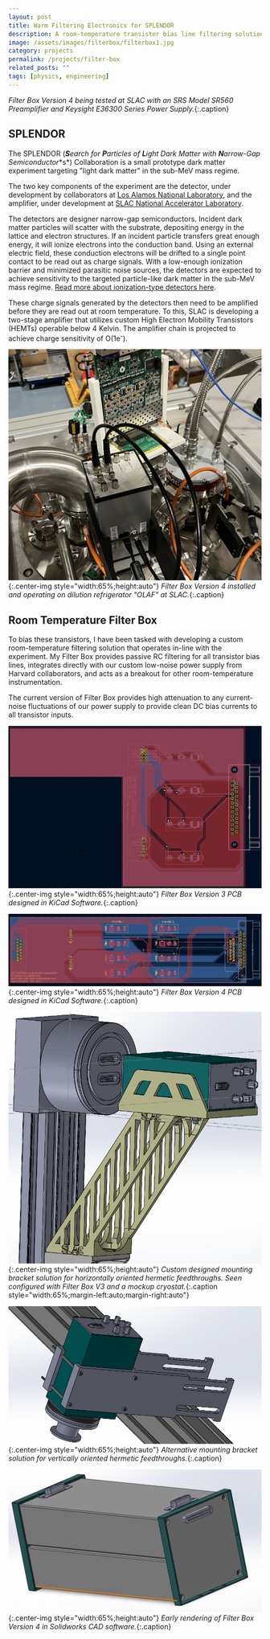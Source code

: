 ```yaml
---
layout: post
title: Warm Filtering Electronics for SPLENDOR
description: A room-temperature transistor bias line filtering solution for a modern prototype dark matter experiment.
image: /assets/images/filterbox/filterbox1.jpg
category: projects
permalink: /projects/filter-box
related_posts: ""
tags: [physics, engineering]
---
```

*Filter Box Version 4 being tested at SLAC with an SRS Model SR560 Preamplifier and Keysight E36300 Series Power Supply.*{:.caption}

## SPLENDOR

The SPLENDOR (***S**earch for **P**articles of **L**ight Dark Matt**e**r with **N**arrow-Gap Semicon**d**uct**or**s*) Collaboration is a small prototype dark matter experiment targeting "light dark matter" in the sub-MeV mass regime.

The two key components of the experiment are the detector, under development by collaborators at [Los Alamos National Laboratory](https://www.lanl.gov/), and the amplifier, under development at [SLAC National Accelerator Laboratory](https://www6.slac.stanford.edu/).

The detectors are designer narrow-gap semiconductors. Incident dark matter particles will scatter with the substrate, depositing energy in the lattice and electron structures. If an incident particle transfers great enough energy, it will ionize electrons into the conduction band. Using an external electric field, these conduction electrons will be drifted to a single point contact to be read out as charge signals. With a low-enough ionization barrier and minimized parasitic noise sources, the detectors are expected to achieve sensitivity to the targeted particle-like dark matter in the sub-MeV mass regime. [Read more about ionization-type detectors here](https://en.wikipedia.org/wiki/Semiconductor_detector).

These charge signals generated by the detectors then need to be amplified before they are read out at room temperature. To this, SLAC is developing a two-stage amplifier that utilizes custom High Electron Mobility Transistors (HEMTs) operable below 4 Kelvin. The amplifier chain is projected to achieve charge sensitivity of O(1e<sup>-</sup>).

![Version 4 Filter Box Installed](/assets/images/filterbox/filterbox5.jpg){:.center-img style="width:65%;height:auto"}
*Filter Box Version 4 installed and operating on dilution refrigerator "OLAF" at SLAC.*{:.caption}

## Room Temperature Filter Box

To bias these transistors, I have been tasked with developing a custom room-temperature filtering solution that operates in-line with the experiment. My Filter Box provides passive RC filtering for all transistor bias lines, integrates directly with our custom low-noise power supply from Harvard collaborators, and acts as a breakout for other room-temperature instrumentation.

The current version of Filter Box provides high attenuation to any current-noise fluctuations of our power supply to provide clean DC bias currents to all transistor inputs.

![V3 PCB](/assets/images/filterbox/pcb2.png){:.center-img style="width:65%;height:auto"}
*Filter Box Version 3 PCB designed in KiCad Software.*{:.caption}

![V4 PCB](/assets/images/filterbox/pcb1.png){:.center-img style="width:65%;height:auto"}
*Filter Box Version 4 PCB designed in KiCad Software.*{:.caption}

![Proposed mounting bracket](/assets/images/filterbox/bracket.png){:.center-img style="width:65%;height:auto"}
*Custom designed mounting bracket solution for horizontally oriented hermetic feedthroughs. Seen configured with Filter Box V3 and a mockup cryostat.*{:.caption style="width:65%;margin-left:auto;margin-right:auto"}

![Mounting Bracket 2](/assets/images/filterbox/bracket2.png){:.center-img style="width:65%;height:auto"}
*Alternative mounting bracket solution for vertically oriented hermetic feedthroughs.*{:.caption}

![Version 4 Filter Box Cad Drawing](/assets/images/filterbox/cad2.png){:.center-img style="width:65%;height:auto"}
*Early rendering of Filter Box Version 4 in Solidworks CAD software.*{:.caption}
